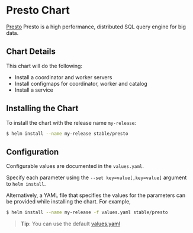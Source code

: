 # Presto Chart

[Presto](https://prestosql.io/) Presto is a high performance, distributed SQL query engine for big data.

## Chart Details

This chart will do the following:

* Install a coordinator and worker servers
* Install configmaps for coordinator, worker and catalog
* Install a service

## Installing the Chart

To install the chart with the release name `my-release`:

```bash
$ helm install --name my-release stable/presto
```

## Configuration

Configurable values are documented in the `values.yaml`.

Specify each parameter using the `--set key=value[,key=value]` argument to `helm install`.

Alternatively, a YAML file that specifies the values for the parameters can be provided while installing the chart. For example,

```bash
$ helm install --name my-release -f values.yaml stable/presto
```

> **Tip**: You can use the default [values.yaml](values.yaml)
